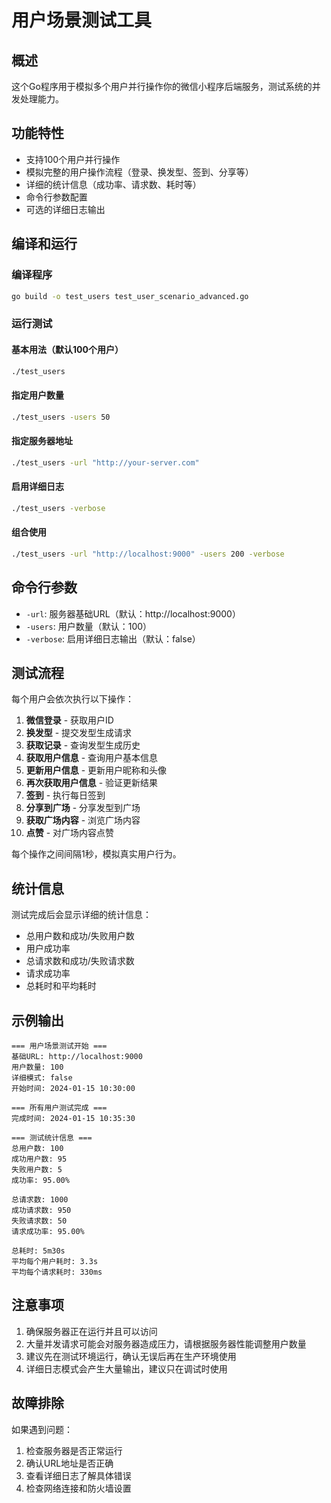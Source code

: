 # 用户场景测试工具

## 概述

这个Go程序用于模拟多个用户并行操作你的微信小程序后端服务，测试系统的并发处理能力。

## 功能特性

- 支持100个用户并行操作
- 模拟完整的用户操作流程（登录、换发型、签到、分享等）
- 详细的统计信息（成功率、请求数、耗时等）
- 命令行参数配置
- 可选的详细日志输出

## 编译和运行

### 编译程序
```bash
go build -o test_users test_user_scenario_advanced.go
```

### 运行测试

#### 基本用法（默认100个用户）
```bash
./test_users
```

#### 指定用户数量
```bash
./test_users -users 50
```

#### 指定服务器地址
```bash
./test_users -url "http://your-server.com"
```

#### 启用详细日志
```bash
./test_users -verbose
```

#### 组合使用
```bash
./test_users -url "http://localhost:9000" -users 200 -verbose
```

## 命令行参数

- `-url`: 服务器基础URL（默认：http://localhost:9000）
- `-users`: 用户数量（默认：100）
- `-verbose`: 启用详细日志输出（默认：false）

## 测试流程

每个用户会依次执行以下操作：

1. **微信登录** - 获取用户ID
2. **换发型** - 提交发型生成请求
3. **获取记录** - 查询发型生成历史
4. **获取用户信息** - 查询用户基本信息
5. **更新用户信息** - 更新用户昵称和头像
6. **再次获取用户信息** - 验证更新结果
7. **签到** - 执行每日签到
8. **分享到广场** - 分享发型到广场
9. **获取广场内容** - 浏览广场内容
10. **点赞** - 对广场内容点赞

每个操作之间间隔1秒，模拟真实用户行为。

## 统计信息

测试完成后会显示详细的统计信息：

- 总用户数和成功/失败用户数
- 用户成功率
- 总请求数和成功/失败请求数
- 请求成功率
- 总耗时和平均耗时

## 示例输出

```
=== 用户场景测试开始 ===
基础URL: http://localhost:9000
用户数量: 100
详细模式: false
开始时间: 2024-01-15 10:30:00

=== 所有用户测试完成 ===
完成时间: 2024-01-15 10:35:30

=== 测试统计信息 ===
总用户数: 100
成功用户数: 95
失败用户数: 5
成功率: 95.00%

总请求数: 1000
成功请求数: 950
失败请求数: 50
请求成功率: 95.00%

总耗时: 5m30s
平均每个用户耗时: 3.3s
平均每个请求耗时: 330ms
```

## 注意事项

1. 确保服务器正在运行并且可以访问
2. 大量并发请求可能会对服务器造成压力，请根据服务器性能调整用户数量
3. 建议先在测试环境运行，确认无误后再在生产环境使用
4. 详细日志模式会产生大量输出，建议只在调试时使用

## 故障排除

如果遇到问题：

1. 检查服务器是否正常运行
2. 确认URL地址是否正确
3. 查看详细日志了解具体错误
4. 检查网络连接和防火墙设置 